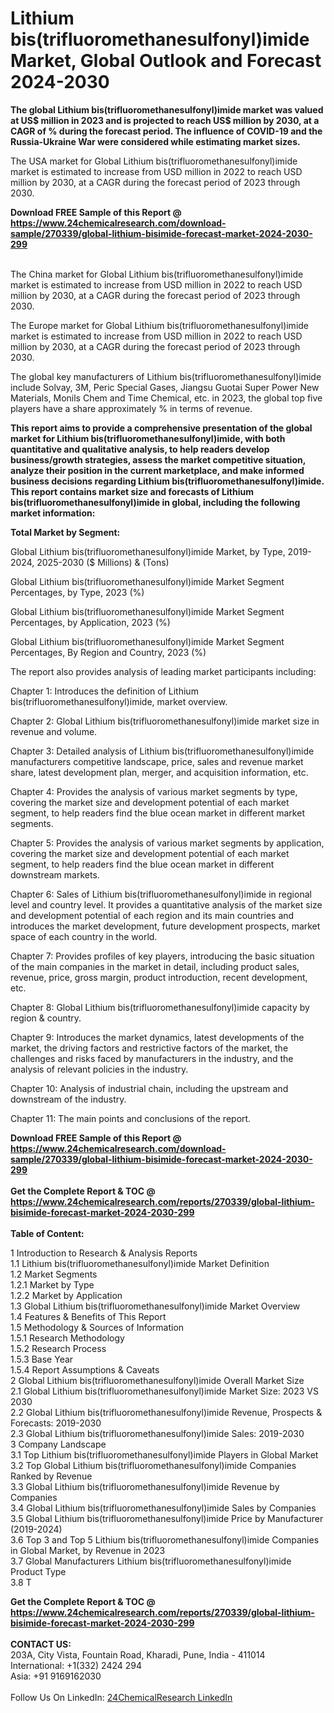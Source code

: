 <h1>Lithium bis(trifluoromethanesulfonyl)imide Market, Global Outlook and Forecast 2024-2030</h1><p><strong>The global Lithium bis(trifluoromethanesulfonyl)imide market was valued at US$ million in 2023 and is projected to reach US$ million by 2030, at a CAGR of % during the forecast period. The influence of COVID-19 and the Russia-Ukraine War were considered while estimating market sizes.</strong></p><p>
</p><p>The USA market for Global Lithium bis(trifluoromethanesulfonyl)imide market is estimated to increase from USD million in 2022 to reach USD million by 2030, at a CAGR during the forecast period of 2023 through 2030.</p><div><b>Download FREE Sample of this Report @ 
            <a href="https://www.24chemicalresearch.com/download-sample/270339/global-lithium-bisimide-forecast-market-2024-2030-299">
            https://www.24chemicalresearch.com/download-sample/270339/global-lithium-bisimide-forecast-market-2024-2030-299</a></b></div><br><p>
</p><p>The China market for Global Lithium bis(trifluoromethanesulfonyl)imide market is estimated to increase from USD million in 2022 to reach USD million by 2030, at a CAGR during the forecast period of 2023 through 2030.</p><p>
</p><p>The Europe market for Global Lithium bis(trifluoromethanesulfonyl)imide market is estimated to increase from USD million in 2022 to reach USD million by 2030, at a CAGR during the forecast period of 2023 through 2030.</p><p>
</p><p>The global key manufacturers of Lithium bis(trifluoromethanesulfonyl)imide include Solvay, 3M, Peric Special Gases, Jiangsu Guotai Super Power New Materials, Monils Chem and Time Chemical, etc. in 2023, the global top five players have a share approximately % in terms of revenue.</p><p>
<strong>This report aims to provide a comprehensive presentation of the global market for Lithium bis(trifluoromethanesulfonyl)imide, with both quantitative and qualitative analysis, to help readers develop business/growth strategies, assess the market competitive situation, analyze their position in the current marketplace, and make informed business decisions regarding Lithium bis(trifluoromethanesulfonyl)imide. This report contains market size and forecasts of Lithium bis(trifluoromethanesulfonyl)imide in global, including the following market information:</strong></p><p>
</p><p>
<strong>Total Market by Segment:</strong></p><p>
Global Lithium bis(trifluoromethanesulfonyl)imide Market, by Type, 2019-2024, 2025-2030 ($ Millions) &amp; (Tons)</p><p>
Global Lithium bis(trifluoromethanesulfonyl)imide Market Segment Percentages, by Type, 2023 (%)</p><p>
</p><p>
Global Lithium bis(trifluoromethanesulfonyl)imide Market Segment Percentages, by Application, 2023 (%)</p><p>
</p><p>
Global Lithium bis(trifluoromethanesulfonyl)imide Market Segment Percentages, By Region and Country, 2023 (%)</p><p>
</p><p>
The report also provides analysis of leading market participants including:</p><p>
</p><p>
</p><p>
Chapter 1: Introduces the definition of Lithium bis(trifluoromethanesulfonyl)imide, market overview.</p><p>
Chapter 2: Global Lithium bis(trifluoromethanesulfonyl)imide market size in revenue and volume.</p><p>
Chapter 3: Detailed analysis of Lithium bis(trifluoromethanesulfonyl)imide manufacturers competitive landscape, price, sales and revenue market share, latest development plan, merger, and acquisition information, etc.</p><p>
Chapter 4: Provides the analysis of various market segments by type, covering the market size and development potential of each market segment, to help readers find the blue ocean market in different market segments.</p><p>
Chapter 5: Provides the analysis of various market segments by application, covering the market size and development potential of each market segment, to help readers find the blue ocean market in different downstream markets.</p><p>
Chapter 6: Sales of Lithium bis(trifluoromethanesulfonyl)imide in regional level and country level. It provides a quantitative analysis of the market size and development potential of each region and its main countries and introduces the market development, future development prospects, market space of each country in the world.</p><p>
Chapter 7: Provides profiles of key players, introducing the basic situation of the main companies in the market in detail, including product sales, revenue, price, gross margin, product introduction, recent development, etc.</p><p>
Chapter 8: Global Lithium bis(trifluoromethanesulfonyl)imide capacity by region &amp; country.</p><p>
Chapter 9: Introduces the market dynamics, latest developments of the market, the driving factors and restrictive factors of the market, the challenges and risks faced by manufacturers in the industry, and the analysis of relevant policies in the industry.</p><p>
Chapter 10: Analysis of industrial chain, including the upstream and downstream of the industry.</p><p>
Chapter 11: The main points and conclusions of the report.</p><div><b>Download FREE Sample of this Report @ 
            <a href="https://www.24chemicalresearch.com/download-sample/270339/global-lithium-bisimide-forecast-market-2024-2030-299">
            https://www.24chemicalresearch.com/download-sample/270339/global-lithium-bisimide-forecast-market-2024-2030-299</a></b></div><br><div><b>Get the Complete Report & TOC @ 
            <a href="https://www.24chemicalresearch.com/reports/270339/global-lithium-bisimide-forecast-market-2024-2030-299">
            https://www.24chemicalresearch.com/reports/270339/global-lithium-bisimide-forecast-market-2024-2030-299</a></b></div><br>
            <b>Table of Content:</b><p>1 Introduction to Research & Analysis Reports<br />
    1.1 Lithium bis(trifluoromethanesulfonyl)imide Market Definition<br />
    1.2 Market Segments<br />
        1.2.1 Market by Type<br />
        1.2.2 Market by Application<br />
    1.3 Global Lithium bis(trifluoromethanesulfonyl)imide Market Overview<br />
    1.4 Features & Benefits of This Report<br />
    1.5 Methodology & Sources of Information<br />
        1.5.1 Research Methodology<br />
        1.5.2 Research Process<br />
        1.5.3 Base Year<br />
        1.5.4 Report Assumptions & Caveats<br />
2 Global Lithium bis(trifluoromethanesulfonyl)imide Overall Market Size<br />
    2.1 Global Lithium bis(trifluoromethanesulfonyl)imide Market Size: 2023 VS 2030<br />
    2.2 Global Lithium bis(trifluoromethanesulfonyl)imide Revenue, Prospects & Forecasts: 2019-2030<br />
    2.3 Global Lithium bis(trifluoromethanesulfonyl)imide Sales: 2019-2030<br />
3 Company Landscape<br />
    3.1 Top Lithium bis(trifluoromethanesulfonyl)imide Players in Global Market<br />
    3.2 Top Global Lithium bis(trifluoromethanesulfonyl)imide Companies Ranked by Revenue<br />
    3.3 Global Lithium bis(trifluoromethanesulfonyl)imide Revenue by Companies<br />
    3.4 Global Lithium bis(trifluoromethanesulfonyl)imide Sales by Companies<br />
    3.5 Global Lithium bis(trifluoromethanesulfonyl)imide Price by Manufacturer (2019-2024)<br />
    3.6 Top 3 and Top 5 Lithium bis(trifluoromethanesulfonyl)imide Companies in Global Market, by Revenue in 2023<br />
    3.7 Global Manufacturers Lithium bis(trifluoromethanesulfonyl)imide Product Type<br />
    3.8 T</p><div><b>Get the Complete Report & TOC @ 
            <a href="https://www.24chemicalresearch.com/reports/270339/global-lithium-bisimide-forecast-market-2024-2030-299">
            https://www.24chemicalresearch.com/reports/270339/global-lithium-bisimide-forecast-market-2024-2030-299</a></b></div><br><b>CONTACT US:</b><br>
            203A, City Vista, Fountain Road, Kharadi, Pune, India - 411014<br>
            International: +1(332) 2424 294<br>
            Asia: +91 9169162030 <br><br>
            Follow Us On LinkedIn: <a href="https://www.linkedin.com/company/24chemicalresearch/">24ChemicalResearch LinkedIn</a>